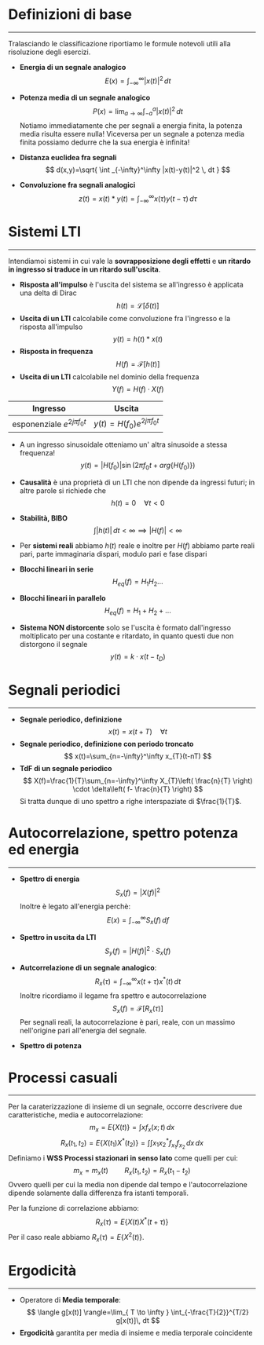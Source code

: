 # Definizioni di base
---
Tralasciando le classificazione riportiamo le formule notevoli utili alla risoluzione degli esercizi.
- **Energia di un segnale analogico** $$
E(x)=\int_{-\infty}^\infty |x(t)|^2 \, dt 
$$
- **Potenza media di un segnale analogico** $$
P(x)=\lim_{ a \to \infty } \int _{-a}^a |x(t)|^2 \, dt  
$$
Notiamo immediatamente che per segnali a energia finita, la potenza media risulta essere nulla!
Viceversa per un segnale a potenza media finita possiamo dedurre che la sua energia è infinita!

- **Distanza euclidea fra segnali** $$
d(x,y)=\sqrt{ \int _{-\infty}^\infty |x(t)-y(t)|^2 \, dt  }
$$
- **Convoluzione fra segnali analogici** $$
z(t)=x(t)*y(t)=\int_{-\infty}^{\infty} x(\tau)y(t-\tau) \, d\tau 
$$

# Sistemi LTI
---
Intendiamoi sistemi in cui vale la **sovrapposizione degli effetti** e **un ritardo in ingresso si traduce in un ritardo sull'uscita**.

- **Risposta all'impulso** è l'uscita del sistema se all'ingresso è applicata una delta di Dirac $$
h(t)=\mathcal{L}[\delta(t)]
$$
- **Uscita di un LTI** calcolabile come convoluzione fra l'ingresso e la risposta all'impulso $$
y(t)=h(t) * x(t)
$$
- **Risposta in frequenza** $$
H(f)=\mathcal{F}[h(t)]
$$
- **Uscita di un LTI** calcolabile nel dominio della frequenza $$
Y(f)=H(f)\cdot X(f)
$$

| Ingresso                        | Uscita                          |
| ------------------------------- | ------------------------------- |
| esponenziale $e^{2j\pi f_{0}t}$ | $y(t)=H(f_{0})e^{2j\pi f_{0}t}$ |

- A un ingresso sinusoidale otteniamo un' altra sinusoide a stessa frequenza!
$$y(t)=|H(f_{0})|\sin(2\pi f_{0}t+ arg\{H(f_{0})\})$$

- **Causalità** è una proprietà di un LTI che non dipende da ingressi futuri; in altre parole si richiede che $$
h(t)=0\quad \forall t <0
$$
- **Stabilità, BIBO** $$
\int |h(t)| \, dt <\infty \implies |H(f)|<\infty 
$$
- Per **sistemi reali** abbiamo $h(t)$ reale e inoltre per $H(f)$ abbiamo parte reali pari, parte immaginaria dispari, modulo pari e fase dispari


- **Blocchi lineari in serie** $$
H_{eq}(f)=H_{1}H_{2}\dots
$$
- **Blocchi lineari in parallelo** $$
H_{eq}(f)=H_{1} +H_{2}+\dots
$$
- **Sistema NON distorcente** solo se l'uscita è formato dall'ingresso moltiplicato per una costante e ritardato, in quanto questi due non distorgono il segnale $$
y(t)=k \cdot x(t-t_{D})
$$
# Segnali periodici
---
- **Segnale periodico, definizione** $$
x(t)=x(t+T)\quad \forall t
$$
- **Segnale periodico, definizione con periodo troncato** $$
x(t)=\sum_{n=-\infty}^\infty x_{T}(t-nT)
$$
- **TdF di un segnale periodico** $$
X(f)=\frac{1}{T}\sum_{n=-\infty}^\infty X_{T}\left(  \frac{n}{T} \right) \cdot \delta\left( f- \frac{n}{T} \right)
$$
Si tratta dunque di uno spettro a righe interspaziate di $\frac{1}{T}$.


# Autocorrelazione, spettro potenza ed energia
---
- **Spettro di energia** $$
S_{x}(f)=|X(f)|^2
$$
Inoltre è legato all'energia perchè:
$$
E(x)=\int_{-\infty}^{\infty} S_{x}(f) \, df 
$$
- **Spettro in uscita da LTI** $$
S_{y}(f)=|H(f)|^2 \cdot S_{x}(f)
$$
- **Autcorrelazione di un segnale analogico**: $$
R_{x}(\tau)=\int_{-\infty}^{\infty} x(t+\tau)x^*(t) \, dt 
$$
Inoltre ricordiamo il legame fra spettro e autocorrelazione $$
S_{x}(f)=\mathcal{F}[R_{x}(\tau)]
$$
Per segnali reali, la autocorrelazione è pari, reale, con un massimo nell'origine pari all'energia del segnale.

- **Spettro di potenza** 


# Processi casuali
---
Per la caraterizzazione di insieme di un segnale, occorre descrivere due caratteristiche, media e autocorrelazione:$$
m_{x}=E\{X(t)\}=\int xf_{x}(x;t) \, dx 
$$
$$
R_{x}(t_{1},t_{2})=E\{X(t_{1})X^*(t_{2})\}=\int \int x_{1}x^*_{2}f_{x_{1}}f_{x_{2}} \, dx  \, dx 
$$
Definiamo i **WSS Processi stazionari in senso lato** come quelli per cui:
$$
m_{x}=m_{x}(t)  \quad \quad R_{x}(t_{1},t_{2})=R_{x}(t_{1}-t_{2})
$$
Ovvero quelli per cui la media non dipende dal tempo e l'autocorrelazione dipende solamente dalla differenza fra istanti temporali.

Per la funzione di correlazione abbiamo: $$
R_{x}(\tau)=E\{X(t)X^*(t+\tau)\}
$$
Per il caso reale abbiamo $R_{x}(\tau)=E\{X^2(t)\}$.

# Ergodicità
---
- Operatore di **Media temporale**:$$
\langle g[x(t)] \rangle=\lim_{ T \to \infty } \int_{-\frac{T}{2}}^{T/2}  g[x(t)]\, dt 
$$
- **Ergodicità** garantita per media di insieme e media terporale coincidente